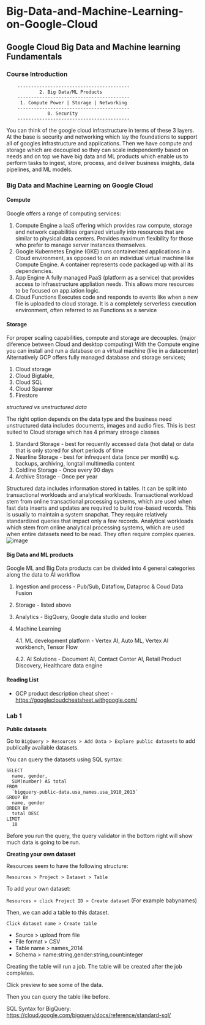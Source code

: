# Big-Data-and-Machine-Learning-on-Google-Cloud
## Google Cloud Big Data and Machine learning Fundamentals
### Course Introduction
        -----------------------------------------
                2. Big Data/ML Products
        -----------------------------------------
         1. Compute Power | Storage | Networking
        -----------------------------------------
                   0. Security
        -----------------------------------------
You can think of the google cloud infrastructure in terms of these 3 layers. At the base is security and networking which lay the foundations to support all of googles infrastructure and applications. Then we have compute and storage which are decoupled so they can scale independently based on needs and on top we have big data and ML products which enable us to perform tasks to ingest, store, process, and deliver business insights, data pipelines, and ML models.
### Big Data and Machine Learning on Google Cloud
#### Compute
Google offers a range of computing services:
1. Compute Engine
a IaaS offering which provides raw compute, storage and network capabilities organized virtually into resources that are similar to physical data centers. Provides maximum flexibility for those who prefer to manage server instances themselves. 
2.  Google Kubernetes Engine (GKE)
runs containerized applications in a Cloud environment, as opposed to on an individual virtual machine like Compute Engine. A container represents code packaged up with all its dependencies.
3.  App Engine
A fully managed PaaS (platform as a service) that provides access to infrasstructure appliation needs. This allows more resources to be focused on app.iation logic.
4. Cloud Functions
Executes code and responds to events like when a new file is uploaded to cloud storage. It is a completely serverless execution environment, often referred to as Functions as a service
#### Storage
For proper scaling capabilities, compute and storage are decouples. (major diference between Cloud and desktop computing)
With the Compute engine you can install and run a database on a virtual machine (like in a datacenter) Alternatively GCP offers fully managed database and storage services;
1. Cloud storage
2. Cloud Bigtable,
3. Cloud SQL
4. Cloud Spanner
5. Firestore


_structured vs unstructured data_

The right option depends on the data type and the business need unstructured data includes documents, images and audio files. This is best suited to Cloud storage which has 4 primary stroage classes
1. Standard Storage - best for requently accessed data (hot data) or data that is only stored for short periods of time
2. Nearline Storage - best for infrequent data (once per month) e.g. backups, archiving, longtail multimedia content
3. Coldline Storage - Once every 90 days
4. Archive Storage - Once per year

Structured data includes information stored in tables. It can be split into transactional workloads and analytical workloads. Transactional workload stem from online transactional processing systems, which are used when fast data inserts and updates are required to build row-based records. This is usually to maintain a system snapchat. They require relatively standardized queries that impact only a few records.  Analytical workloads which stem from online analytical processing systems, which are used when entire datasets need to be read. They often require complex queries.
![image](https://user-images.githubusercontent.com/80007111/182018919-060c4abe-3aeb-45c6-93b8-30f6a5c16682.png)

#### Big Data and ML products
Google ML and Big Data products can be divided into 4 general categories along the data to AI workflow
1. Ingestion and process - Pub/Sub, Dataflow, Dataproc & Coud Data Fusion
3. Storage - listed above
3. Analytics - BigQuery, Google data studio and looker
4. Machine Learning

     4.1. ML development platform - Vertex AI, Auto ML, Vertex AI workbench, Tensor Flow

     4.2. AI Solutions - Document AI, Contact Center AI, Retail Product Discovery, Healthcare data engine

#### Reading List
* GCP product description cheat sheet - https://googlecloudcheatsheet.withgoogle.com/

### Lab 1

__Public datasets__

Go to `BigQuery > Resources > Add Data > Explore public datasets` to add publically available datasets.

You can query the datasets using SQL syntax:

```
SELECT
  name, gender,
  SUM(number) AS total
FROM
  `bigquery-public-data.usa_names.usa_1910_2013`
GROUP BY
  name, gender
ORDER BY
  total DESC
LIMIT
  10
```

Before you run the query, the query validator in the bottom right will show much data is going to be run.

__Creating your own dataset__

Resources seem to have the following structure:

`Resources > Project > Dataset > Table`

To add your own dataset:

`Resources > click Project ID > Create dataset`
(For example babynames)

Then, we can add a table to this dataset.

`Click dataset name > Create table`

* Source > upload from file
* File format > CSV
* Table name > names_2014
* Schema > name:string,gender:string,count:integer

Creating the table will run a job. The table will be created after the job completes.

Click preview to see some of the data.

Then you can query the table like before.

SQL Syntax for BigQuery: https://cloud.google.com/bigquery/docs/reference/standard-sql/
